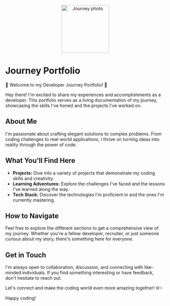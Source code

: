 <p align="center">
  <img src="https://github.com/kanugurajesh/My-Journey/assets/120458029/776ce3d3-60aa-4647-bea9-e38f6c0fe254" alt="Journey photo" width="150" height="150">
</p>

# Journey Portfolio

🚀 Welcome to my Developer Journey Portfolio! 🚀

Hey there! I'm excited to share my experiences and accomplishments as a developer. This portfolio serves as a living documentation of my journey, showcasing the skills I've honed and the projects I've worked on.

## About Me

I'm passionate about crafting elegant solutions to complex problems. From coding challenges to real-world applications, I thrive on turning ideas into reality through the power of code. 

## What You'll Find Here

- **Projects:** Dive into a variety of projects that demonstrate my coding skills and creativity.
- **Learning Adventures:** Explore the challenges I've faced and the lessons I've learned along the way.
- **Tech Stack:** Discover the technologies I'm proficient in and the ones I'm currently mastering.

## How to Navigate

Feel free to explore the different sections to get a comprehensive view of my journey. Whether you're a fellow developer, recruiter, or just someone curious about my story, there's something here for everyone.

## Get in Touch

I'm always open to collaboration, discussion, and connecting with like-minded individuals. If you find something interesting or have feedback, don't hesitate to reach out.

Let's connect and make the coding world even more amazing together! 🌐✨

Happy coding!
